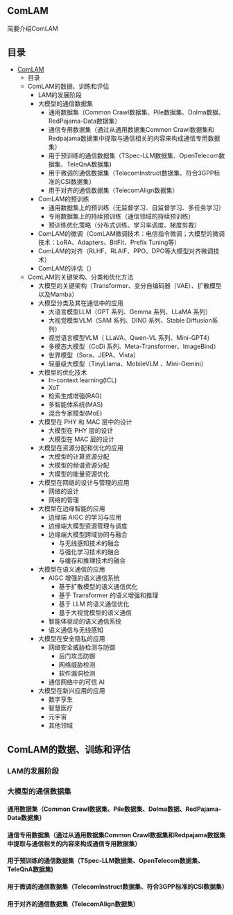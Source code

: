 

# <h2 id="1">ComLAM</h2>

简要介绍ComLAM



## 目录

* [ComLAM](#1)
  * 目录
  * ComLAM的数据、训练和评估
    * LAM的发展阶段
    * 大模型的通信数据集
        * 通用数据集（Common Crawl数据集、Pile数据集、Dolma数据、RedPajama-Data数据集）
        * 通信专用数据集（通过从通用数据集Common Crawl数据集和Redpajama数据集中提取与通信相关的内容来构成通信专用数据集）
        * 用于预训练的通信数据集（TSpec-LLM数据集、OpenTelecom数据集、TeleQnA数据集)
        * 用于微调的通信数据集（TelecomInstruct数据集、符合3GPP标准的CSI数据集）
        * 用于对齐的通信数据集（TelecomAlign数据集）
    * ComLAM的预训练
        * 通用数据集上的预训练（无监督学习、自监督学习、多任务学习）
        * 专用数据集上的持续预训练（通信领域的持续预训练）
        * 预训练优化策略（分布式训练、学习率调度、梯度剪裁）
    * ComLAM的微调（ComLAM微调技术：电信指令微调；大模型的微调技术：LoRA、Adapters、BitFit、Prefix Tuning等）
    * ComLAM的对齐（RLHF、RLAIF、PPO、DPO等大模型对齐微调技术）
    * ComLAM的评估（）
  * ComLAM的关键架构、分类和优化方法
    * 大模型的关键架构（Transformer、变分自编码器（VAE）、扩散模型以及Mamba）
    * 大模型分类及其在通信中的应用
        * 大语言模型LLM（GPT 系列、Gemma 系列、LLaMA 系列）
        * 大视觉模型VLM（SAM 系列、DINO 系列、Stable Diffusion系列）
        * 视觉语言模型VLM（ LLaVA、Qwen-VL 系列、Mini-GPT4）
        * 多模态大模型（CoDi 系列、Meta-Transformer、ImageBind）
        * 世界模型（Sora、JEPA、Vista）
        * 轻量级大模型（TinyLlama、MobileVLM 、Mini-Gemini）
    * 大模型的优化技术
        * In-context learning(ICL)
        * XoT
        * 检索生成增强(RAG)
        * 多智能体系统(MAS)
        * 混合专家模型(MoE)
    * 大模型在 PHY 和 MAC 层中的设计
        * 大模型在 PHY 层的设计
        * 大模型在 MAC 层的设计
    * 大模型在资源分配和优化的应用
        * 大模型的计算资源分配
        * 大模型的频谱资源分配
        * 大模型的能量资源优化
    * 大模型在网络的设计与管理的应用
        * 网络的设计
        * 网络的管理
    * 大模型在边缘智能的应用
        * 边缘端 AIGC 的学习与应用
        * 边缘端大模型资源管理与调度
        * 边缘端大模型跨域协同与融合
            * 与无线感知技术的融合
            * 与强化学习技术的融合
            * 与缓存和推理技术的融合
    * 大模型在语义通信的应用
        * AIGC 增强的语义通信系统
            * 基于扩散模型的语义通信优化
            * 基于 Transformer 的语义增强和推理
            * 基于 LLM 的语义通信优化
            * 基于大视觉模型的语义通信
        * 智能体驱动的语义通信系统
        * 语义通信与无线感知
    * 大模型在安全隐私的应用
        * 网络安全威胁检测与防御
            * 后门攻击防御
            * 网络威胁检测
            * 软件漏洞检测
        * 通信网络中的可信 AI
    * 大模型在新兴应用的应用
        * 数字孪生
        * 智慧医疗
        * 元宇宙
        * 其他领域

## ComLAM的数据、训练和评估
### LAM的发展阶段

### 大模型的通信数据集
#### 通用数据集（Common Crawl数据集、Pile数据集、Dolma数据、RedPajama-Data数据集）


#### 通信专用数据集（通过从通用数据集Common Crawl数据集和Redpajama数据集中提取与通信相关的内容来构成通信专用数据集）


#### 用于预训练的通信数据集（TSpec-LLM数据集、OpenTelecom数据集、TeleQnA数据集)


#### 用于微调的通信数据集（TelecomInstruct数据集、符合3GPP标准的CSI数据集）


#### 用于对齐的通信数据集（TelecomAlign数据集）


















